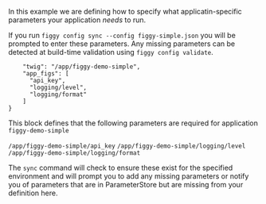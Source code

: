 In this example we are defining how to specify what  applicatin-specific parameters your application _needs_ to run.

If you run `figgy config sync --config figgy-simple.json` you will be prompted to enter these parameters. Any
missing parameters can be detected at build-time validation using `figgy config validate`. 

```{
    "twig": "/app/figgy-demo-simple",
    "app_figs": [
      "api_key",
      "logging/level",
      "logging/format"
    ]
}
```

This block defines that the following parameters are required for application `figgy-demo-simple`

`/app/figgy-demo-simple/api_key`
`/app/figgy-demo-simple/logging/level`
`/app/figgy-demo-simple/logging/format`

The `sync` command will check to ensure these exist for the specified environment and will prompt you to add
any missing parameters or notify you of parameters that are in ParameterStore but are missing from your definition here.